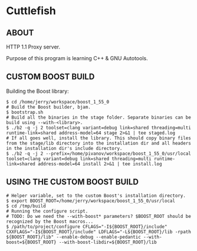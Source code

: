 Cuttlefish
======

ABOUT
-----

HTTP 1.1 Proxy server.

Purpose of this program is learning C++ & GNU Autotools.


CUSTOM BOOST BUILD
------------------

Building the Boost library:
```shell
$ cd /home/jerry/workspace/boost_1_55_0  
# Build the Boost builder, bjam.  
$ bootstrap.sh  
# Build all the binaries in the stage folder. Separate binaries can be build using --with-<library>.  
$ ./b2 -q -j 2 toolset=clang variant=debug link=shared threading=multi runtime-link=shared address-model=64 stage 2>&1 | tee staged.log  
# If all goes well, install the library. This should copy binary files from the stage/lib directory into the installation dir and all headers in the installation dir's include directory.
$ ./b2 -q -j 2 --prefix=/home/pivanov/workspace/boost_1_55_0/usr/local toolset=clang variant=debug link=shared threading=multi runtime-link=shared address-model=64 install 2>&1 | tee install.log  
```

USING THE CUSTOM BOOST BUILD
----------------------------
```shell
# Helper variable, set to the custom Boost's installation directory.  
$ export BOOST_ROOT=/home/jerry/workspace/boost_1_55_0/usr/local  
$ cd /tmp/build  
# Running the configure script.  
# TODO: Do we need the --with-boost* parameters? $BOOST_ROOT should be recognized by the Boost macros...  
$ /path/to/project/configure CFLAGS="-I${BOOST_ROOT}/include" CXXFLAGS="-I${BOOST_ROOT}/include" LDFLAGS="-L${BOOST_ROOT}/lib -rpath ${BOOST_ROOT}/lib" --enable-debug --enable-pedantic --with-boost=${BOOST_ROOT} --with-boost-libdir=${BOOST_ROOT}/lib  
```
